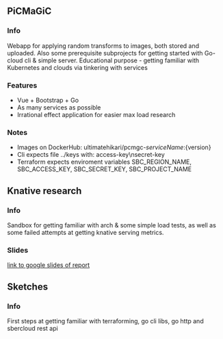 ## PiCMaGiC
### Info
Webapp for applying random transforms to images, both stored and uploaded.
Also some prerequisite subprojects for getting started with Go- cloud cli & simple server.
Educational purpose - getting familiar with Kubernetes and clouds via tinkering with services

### Features
* Vue + Bootstrap + Go
* As many services as possible
* Irrational effect application for easier max load research

### Notes
* Images on DockerHub: ultimatehikari/pcmgc-${serviceName}:${version}
* Cli expects file ../keys with:
    access-key\nsecret-key
* Terraform expects enviroment variables SBC_REGION_NAME, SBC_ACCESS_KEY, SBC_SECRET_KEY, SBC_PROJECT_NAME
## Knative research
### Info
Sandbox for getting familiar with arch & some simple load tests, as well as some failed attempts at getting knative serving metrics.
### Slides
[link to google slides of report](https://docs.google.com/presentation/d/1KRMF_OtCIjPsCI2oslXkMaeT1EuNNGFF3WHDc93vRuE/edit?usp=sharing)
## Sketches
### Info
First steps at getting familiar with terraforming, go cli libs, go http and sbercloud rest api
